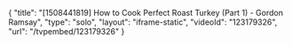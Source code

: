 {
    "title": "[1508441819] How to Cook Perfect Roast Turkey (Part 1) - Gordon Ramsay",
    "type": "solo",
    "layout": "iframe-static",
    "videoId": "123179326",
    "url": "\/tvpembed\/123179326"
}